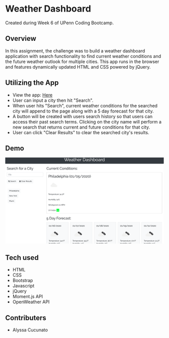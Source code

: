 # Weather Dashboard
Created during Week 6 of UPenn Coding Bootcamp.

## Overview
In this assignment, the challenge was to build a weather dashboard application with search functionality to find current weather conditions and the future weather outlook for multiple cities. This app runs in the browser and features dynamically updated HTML and CSS powered by jQuery.

## Utilizing the App
- View the app: [Here](https://acucunato.github.io/weather-dashboard/ "Here")
- User can input a city then hit "Search".
- When user hits "Search", current weather conditions for the searched city will append to the page along with a 5 day forecast for that city.
- A button will be created with users search history so that users can access their past search terms. Clicking on the city name will perform a new search that returns current and future conditions for that city.
- User can click "Clear Results" to clear the searched city's results.

## Demo
![Weather Dashboard Image](assets/weather_dashboard.png "Weather Dashboard")

## Tech used
- HTML
- CSS
- Bootstrap
- Javascript
- jQuery
- Moment.js API
- OpenWeather API

## Contributers
- Alyssa Cucunato